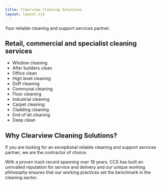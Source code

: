 ```yaml
---
title: Clearview Cleaning Solutions
layout: layout.njk
---
```


Your reliable cleaning and support services partner.

## Retail, commercial and specialist cleaning services

- Window cleaning
- After builders clean
- Office clean
- High level cleaning
- Doff cleaning
- Communal cleaning
- Floor cleaning
- Industrial cleaning
- Carpet cleaning
- Cladding cleaning
- End of let cleaning
- Deep clean

## Why Clearview Cleaning Solutions?

If you are looking for an exceptional reliable cleaning and support services partner, we are the contractor of choice.

With a proven track record spanning over 18 years, CCS has built an unrivalled reputation for service and delivery and our unique working philosophy ensures that our working practices set the benchmark in the cleaning sector.
